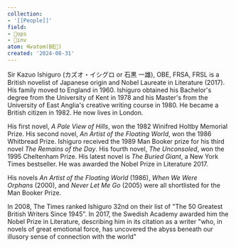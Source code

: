 ```yaml
---
collection:
- '[[People]]'
field:
- 🐙ops
- 🐢inv
atom: 👓atom(BE🔄)
created: '2024-08-31'
---
```


Sir Kazuo Ishiguro (カズオ・イシグロ or 石黒 一雄), OBE, FRSA, FRSL is a British novelist of Japanese origin and Nobel Laureate in Literature (2017). His family moved to England in 1960. Ishiguro obtained his Bachelor's degree from the University of Kent in 1978 and his Master's from the University of East Anglia's creative writing course in 1980. He became a British citizen in 1982. He now lives in London.  
  
His first novel, _A Pale View of Hills_, won the 1982 Winifred Holtby Memorial Prize. His second novel, _An Artist of the Floating World_, won the 1986 Whitbread Prize. Ishiguro received the 1989 Man Booker prize for his third novel _The Remains of the Day_. His fourth novel, _The Unconsoled_, won the 1995 Cheltenham Prize. His latest novel is _The Buried Giant_, a New York Times bestseller. He was awarded the Nobel Prize in Literature 2017.  
  
His novels _An Artist of the Floating World_ (1986), _When We Were Orphans_ (2000), and _Never Let Me Go_ (2005) were all shortlisted for the Man Booker Prize.  
  
In 2008, The Times ranked Ishiguro 32nd on their list of "The 50 Greatest British Writers Since 1945". In 2017, the Swedish Academy awarded him the Nobel Prize in Literature, describing him in its citation as a writer "who, in novels of great emotional force, has uncovered the abyss beneath our illusory sense of connection with the world"